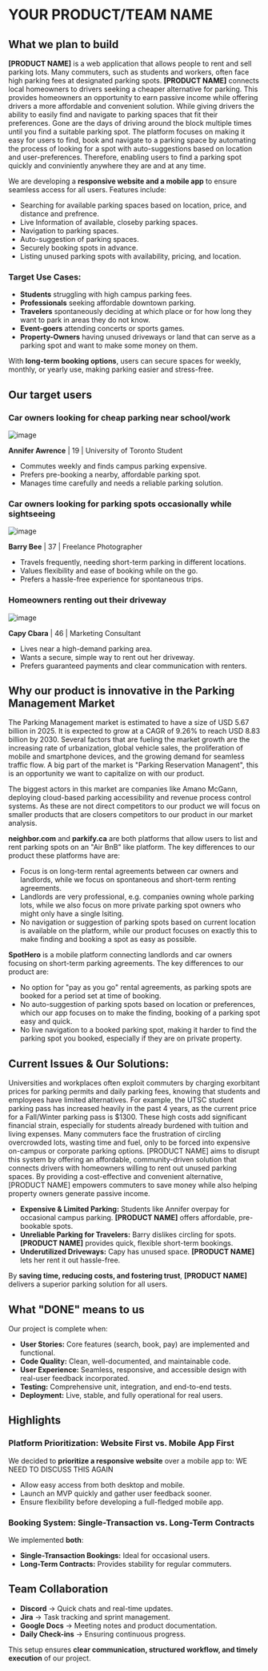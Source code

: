 # YOUR PRODUCT/TEAM NAME

## What we plan to build

**[PRODUCT NAME]** is a web application that allows people to rent and sell parking lots. Many commuters, such as students and workers, often face high parking fees at designated parking spots. **[PRODUCT NAME]** connects local homeowners to drivers seeking a cheaper alternative for parking. This provides homeowners an opportunity to earn passive income while offering drivers a more affordable and convenient solution. While giving drivers the ability to easily find and navigate to parking spaces that fit their preferences. Gone are the days of driving around the block multiple times until you find a suitable parking spot. 
The platform focuses on making it easy for users to find, book and navigate to a parking space by automating the process of looking for a spot with auto-suggestions based on location and user-preferences. Therefore, enabling users to find a parking spot quickly and conviniently anywhere they are and at any time.  

We are developing a **responsive website and a mobile app** to ensure seamless access for all users. Features include:
- Searching for available parking spaces based on location, price, and distance and prefrence.
- Live Information of available, closeby parking spaces. 
- Navigation to parking spaces.
- Auto-suggestion of parking spaces.
- Securely booking spots in advance.
- Listing unused parking spots with availability, pricing, and location.

### Target Use Cases:
- **Students** struggling with high campus parking fees.
- **Professionals** seeking affordable downtown parking.
- **Travelers** spontaneously deciding at which place or for how long they want to park in areas they do not know.
- **Event-goers** attending concerts or sports games.
- **Property-Owners** having unused driveways or land that can serve as a parking spot and want to make some money on them.

With **long-term booking options**, users can secure spaces for weekly, monthly, or yearly use, making parking easier and stress-free.

## Our target users

### **Car owners looking for cheap parking near school/work**
![image](https://github.com/user-attachments/assets/475778d6-bcd6-40f9-a367-5ee0db55b55c)

**Annifer Awrence** | 19 | University of Toronto Student
- Commutes weekly and finds campus parking expensive.
- Prefers pre-booking a nearby, affordable parking spot.
- Manages time carefully and needs a reliable parking solution.

### **Car owners looking for parking spots occasionally while sightseeing**
![image](https://github.com/user-attachments/assets/ef94ae3e-a733-4a1e-a94f-c5d965d3d4df)

**Barry Bee** | 37 | Freelance Photographer
- Travels frequently, needing short-term parking in different locations.
- Values flexibility and ease of booking while on the go.
- Prefers a hassle-free experience for spontaneous trips.

### **Homeowners renting out their driveway**
![image](https://github.com/user-attachments/assets/b91c06be-edee-4d7d-aae1-6ebb58ec1b68)

**Capy Cbara** | 46 | Marketing Consultant
- Lives near a high-demand parking area.
- Wants a secure, simple way to rent out her driveway.
- Prefers guaranteed payments and clear communication with renters.

## Why our product is innovative in the Parking Management Market
The Parking Management market is estimated to have a size of USD 5.67 billion in 2025. It is expected to grow at a CAGR of 9.26% to reach USD 8.83 billion by 2030. Several factors that are fueling the market growth are the increasing rate of urbanization, global vehicle sales, the proliferation of mobile and smartphone devices, and the growing demand for seamless traffic flow. A big part of the market is "Parking Reservation Managent", this is an opportunity we want to capitalize on with our product.

The biggest actors in this market are companies like Amano McGann, deploying cloud-based parking accessibility and revenue process control systems. As these are not direct competitors to our product we will focus on smaller products that are closers competitors to our product in our market analysis.

**neighbor.com** and **parkify.ca** are both platforms that allow users to list and rent parking spots on an "Air BnB" like platform. 
The key differences to our product these platforms have are:
- Focus is on long-term rental agreements between car owners and landlords, while we focus on spontaneous and short-term renting agreements.
- Landlords are very professional, e.g. companies owning whole parking lots, while we also focus on more private parking spot owners who might only have a single lsiting.
- No navigation or suggestion of parking spots based on current location is available on the platform, while our product focuses on exactly this to make finding and booking a spot as easy as possible.

**SpotHero** is a mobile platform connecting landlords and car owners focusing on short-term parking agreements. The key differences to our product are:
- No option for "pay as you go" rental agreements, as parking spots are booked for a period set at time of booking.
- No auto-suggestion of parking spots based on location or preferences, which our app focuses on to make the finding, booking of a parking spot easy and quick.
- No live navigation to a booked parking spot, making it harder to find the parking spot you booked, especially if they are on private property.


## **Current Issues & Our Solutions:**
Universities and workplaces often exploit commuters by charging exorbitant prices for parking permits and daily parking fees, knowing that students and employees have limited alternatives. For example, the UTSC student parking pass has increased heavily in the past 4 years, as the current price for a Fall/Winter parking pass is $1300. These high costs add significant financial strain, especially for students already burdened with tuition and living expenses. Many commuters face the frustration of circling overcrowded lots, wasting time and fuel, only to be forced into expensive on-campus or corporate parking options. [PRODUCT NAME] aims to disrupt this system by offering an affordable, community-driven solution that connects drivers with homeowners willing to rent out unused parking spaces. By providing a cost-effective and convenient alternative, [PRODUCT NAME] empowers commuters to save money while also helping property owners generate passive income.








- **Expensive & Limited Parking:** Students like Annifer overpay for occasional campus parking. **[PRODUCT NAME]** offers affordable, pre-bookable spots.
- **Unreliable Parking for Travelers:** Barry dislikes circling for spots. **[PRODUCT NAME]** provides quick, flexible short-term bookings.
- **Underutilized Driveways:** Capy has unused space. **[PRODUCT NAME]** lets her rent it out hassle-free.

By **saving time, reducing costs, and fostering trust**, **[PRODUCT NAME]** delivers a superior parking solution for all users.

## What "DONE" means to us

Our project is complete when:
- **User Stories:** Core features (search, book, pay) are implemented and functional.
- **Code Quality:** Clean, well-documented, and maintainable code.
- **User Experience:** Seamless, responsive, and accessible design with real-user feedback incorporated.
- **Testing:** Comprehensive unit, integration, and end-to-end tests.
- **Deployment:** Live, stable, and fully operational for real users.

## Highlights

### **Platform Prioritization: Website First vs. Mobile App First**
We decided to **prioritize a responsive website** over a mobile app to: WE NEED TO DISCUSS THIS AGAIN
- Allow easy access from both desktop and mobile.
- Launch an MVP quickly and gather user feedback sooner.
- Ensure flexibility before developing a full-fledged mobile app.

### **Booking System: Single-Transaction vs. Long-Term Contracts**
We implemented **both**:
- **Single-Transaction Bookings:** Ideal for occasional users.
- **Long-Term Contracts:** Provides stability for regular commuters.

## Team Collaboration
- **Discord** → Quick chats and real-time updates.
- **Jira** → Task tracking and sprint management.
- **Google Docs** → Meeting notes and product documentation.
- **Daily Check-ins** → Ensuring continuous progress.

This setup ensures **clear communication, structured workflow, and timely execution** of our project.

